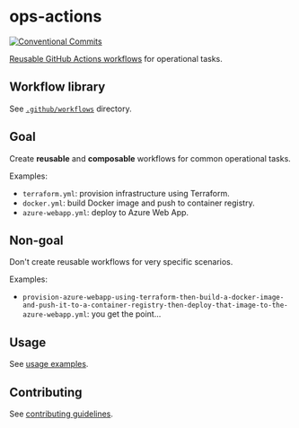 # ops-actions

[![Conventional Commits](https://img.shields.io/badge/Conventional%20Commits-1.0.0-yellow.svg)](https://conventionalcommits.org)

[Reusable GitHub Actions workflows](https://docs.github.com/en/actions/using-workflows/reusing-workflows) for operational tasks.

## Workflow library

See [`.github/workflows`](.github/workflows/) directory.

## Goal

Create **reusable** and **composable** workflows for common operational tasks.

Examples:

- `terraform.yml`: provision infrastructure using Terraform.
- `docker.yml`: build Docker image and push to container registry.
- `azure-webapp.yml`: deploy to Azure Web App.

## Non-goal

Don't create reusable workflows for very specific scenarios.

Examples:

- `provision-azure-webapp-using-terraform-then-build-a-docker-image-and-push-it-to-a-container-registry-then-deploy-that-image-to-the-azure-webapp.yml`: you get the point...

## Usage

See [usage examples](docs/usage-examples.md).

## Contributing

See [contributing guidelines](CONTRIBUTING.md).
